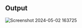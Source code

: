 ## Output

![Screenshot 2024-05-02 163725](https://github.com/raksvision/Frontend-Challenges/assets/120659332/5c152d8a-0bdf-4477-b2cd-85f97ae8820b)

